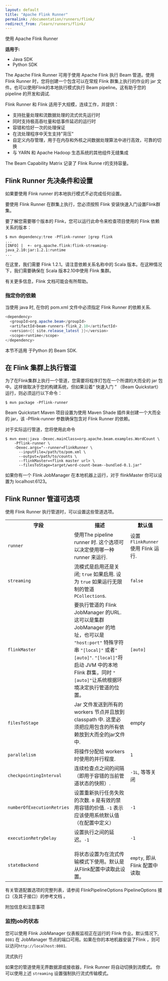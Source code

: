```yaml
---
layout: default
title: "Apache Flink Runner"
permalink: /documentation/runners/flink/
redirect_from: /learn/runners/flink/
---
```

使用 Apache Flink Runner

<nav class="language-switcher">
  <strong>适用于:</strong>
  <ul>
    <li data-type="language-java">Java SDK</li>
    <li data-type="language-py">Python SDK</li>
  </ul>
</nav>

The Apache Flink Runner  可用于使用 Apache Flink 执行 Beam 管道。使用 Flink Runner 时，您将创建一个包含可以在常规 Flink 群集上执行的作业的 jar 文件。也可以使用Flink的本地执行模式执行 Beam pipeline。这有助于您的 pipeline 的开发和调试.

Flink Runner 和 Flink 适用于大规模，连续工作，并提供：

* 支持批量处理和流数据处理的流式优先运行时
* 同时支持极高吞吐量和低事件延迟的运行时
* 容错和恰好一次的处理保证
* 在流处理程序中天生支持"背压"
* 自定义内存管理，用于在内存和外核之间数据处理算法中进行高效，可靠的切换
* 与 YARN 和 Apache Hadoop 生态系统的其他组件无缝集成

The Beam Capability Matrix 记录了 Flink Runne r的支持容量。
## Flink Runner 先决条件和设置

如果要使用 Flink runner 的本地执行模式不必完成任何设置。

要使用 Flink Runner 在群集上执行，您必须按照 Flink 安装快速入门设置Flink群集。

要了解您需要哪个版本的 Flink，您可以运行此命令来检查项目使用的 Flink 依赖关系的版本：
```
$ mvn dependency:tree -Pflink-runner |grep flink
...
[INFO] |  +- org.apache.flink:flink-streaming-java_2.10:jar:1.2.1:runtime
...
```
在这里，我们需要 Flink 1.2.1。请注意依赖关系名称中的 Scala 版本。在这种情况下，我们需要确保在 Scala 版本2.10中使用 Flink 集群。

有关更多信息，Flink 文档可能会有所帮助。

### 指定你的依赖

<span class="language-java">当使用 java 时, 在你的 pom.xml 文件中必须指定 Flink Runner 的依赖关系.</span>
```java
<dependency>
  <groupId>org.apache.beam</groupId>
  <artifactId>beam-runners-flink_2.10</artifactId>
  <version>{{ site.release_latest }}</version>
  <scope>runtime</scope>
</dependency>
```

<span class="language-py">本节不适用 于Python 的 Beam SDK.</span>

## 在 Flink 集群上执行管道

为了在Flink集群上执行一个管道，您需要将程序打包在一个所谓的大而全的 jar 包中。这样做取决于您的构建系统，但如果沿着“ 快速入门 ” （Beam Quickstart） 运行，则必须运行以下命令：

```
$ mvn package -Pflink-runner
```
Beam Quickstart Maven 项目设置为使用 Maven Shade 插件来创建一个大而全的 jar，该 -Pflink-runner 参数确保包含对 Flink Runner 的依赖。

对于实际运行管道，您将使用此命令
```
$ mvn exec:java -Dexec.mainClass=org.apache.beam.examples.WordCount \
    -Pflink-runner \
    -Dexec.args="--runner=FlinkRunner \
      --inputFile=/path/to/pom.xml \
      --output=/path/to/counts \
      --flinkMaster=<flink master url> \
      --filesToStage=target/word-count-beam--bundled-0.1.jar"
```
如果你有一个 Flink JobManager 在本地机器上运行，对于 flinkMaster 你可以设置为 localhost:6123。

## Flink Runner 管道可选项

使用 Flink Runner 执行管道时，可以设置这些管道选项。

<table class="table table-bordered">
<tr>
  <th>字段</th>
  <th>描述</th>
  <th>默认值</th>
</tr>
<tr>
  <td><code>runner</code></td>
  <td>使用The pipeline runner 时. 这个选项可以决定使用哪一种 runner 来运行.</td>
  <td>设置 <code>FlinkRunner</code>使用 Flink 运行.</td>
</tr>
<tr>
  <td><code>streaming</code></td>
  <td>流模式是启用还是关闭; <code>true</code> 如果启用. 设为 <code>true</code> 如果运行无限制的管道 <code>PCollection</code>s.</td>
  <td><code>false</code></td>
</tr>
<tr>
  <td><code>flinkMaster</code></td>
  <td>要执行管道的 Flink JobManager 的URL. 这可以是集群 JobManager 的地址，也可以是 <code>"host:port"</code> 特殊字符串 <code>"[local]"</code> 或者<code>"[auto]"</code>. <code>"[local]"</code>将启动 JVM 中的本地 Flink 群集，同时 <code>"[auto]"</code>让系统根据环境决定执行管道的位置。</td>
  <td><code>[auto]</code></td>
</tr>
<tr>
  <td><code>filesToStage</code></td>
  <td>Jar 文件发送到所有的 workers 节点并且放到 classpath 中. 这里必须把应用包含的所有依赖放到大而全的jar文件中.</td>
  <td>empty</td>
</tr>

<tr>
  <td><code>parallelism</code></td>
  <td>将操作分配给 workers 时使用的并行程度.</td>
  <td><code>1</code></td>
</tr>
<tr>
  <td><code>checkpointingInterval</code></td>
  <td>连续检查点之间的间隔（即用于容错的当前管道状态的快照）.</td>
  <td><code>-1L</code>, 等等关闭</td>
</tr>
<tr>
  <td><code>numberOfExecutionRetries</code></td>
  <td>设置重新执行任务失败的次数. <code>0</code> 是有效的禁用容错的价值. <code>-1</code> 表示应该使用系统默认值（在配置中定义）</td>
  <td><code>-1</code></td>
</tr>
<tr>
  <td><code>executionRetryDelay</code></td>
  <td>设置执行之间的延迟。<code>-1</code表示应该使用默认值</td>
  <td><code>-1</code></td>
</tr>
<tr>
  <td><code>stateBackend</code></td>
  <td>	将状态设置为在流式传输模式下使用。默认是从Flink配置中读取此设置。</td>
  <td><code>empty</code>, 即从 Flink 配置中读取</td>
</tr>
</table>

有关管道配置选项的完整列表，请参阅 FlinkPipelineOptions PipelineOptions 接口（及其子接口）的参考文档 。

附加信息和注意事项

### 监控job的状态

您可以使用 Flink JobManager 仪表板监视正在运行的 Flink 作业。默认情况下,  `8081` 在 JobManager 节点的端口可用。如果在你的本地机器安装了Flink ，则可以访问`http://localhost:8081`.

流式执行

如果您的管道使用无界数据源或接收器，Flink Runner 将自动切换到流模式。   你可以使用上述 `streaming` 设置强制执行流式传输模式。

